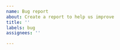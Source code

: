 ```yaml
---
name: Bug report
about: Create a report to help us improve
title: ''
labels: bug
assignees: ''

---
```


<!--Logs may be helpful to me, but are optional. To upload logs:
 1. open the latest osu! skin mixer
 2. reproduce the issue
 3. click the gear icon in the top right
 4. click on the "Open debug logs" button
 5. close osu! skin mixer
 6. drag and drop the "godot.log" file into here.-->
 
 <!--Provide details about the bug below.-->

